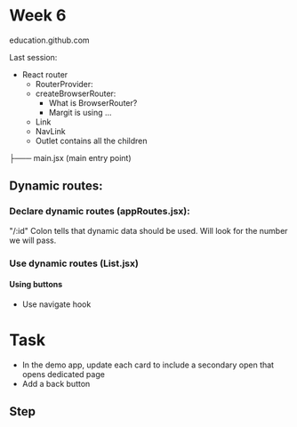 # Week 6

education.github.com

Last session:

- React router
  - RouterProvider:
  - createBrowserRouter:
    - What is BrowserRouter?
    - Margit is using ...
  - Link
  - NavLink
  - Outlet contains all the children

├─── main.jsx (main entry point)

## Dynamic routes:

### Declare dynamic routes (appRoutes.jsx):

"/:id" Colon tells that dynamic data should be used. Will look for the number we will pass.

### Use dynamic routes (List.jsx)

#### Using buttons

- Use navigate hook

# Task

- In the demo app, update each card to include a secondary open that opens dedicated page
- Add a back button

## Step
